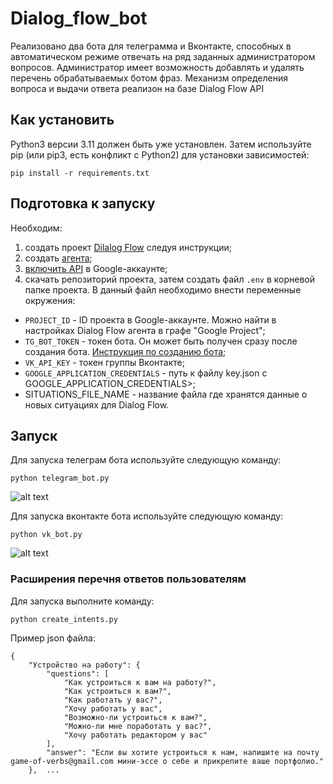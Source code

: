 # Dialog_flow_bot

Реализовано два бота для телеграмма и Вконтакте, способных в автоматическом режиме отвечать на ряд заданных администратором вопросов. Администратор имеет возможность добавлять и удалять перечень обрабатываемых ботом фраз. Механизм определения вопроса и выдачи ответа реализон на базе Dialog Flow API

## Как установить

Python3 версии 3.11 должен быть уже установлен. Затем используйте pip (или pip3, есть конфликт с Python2) для установки зависимостей:

```
pip install -r requirements.txt
```

## Подготовка к запуску

Необходим: 
 1. создать проект [Dilalog Flow](https://cloud.google.com/dialogflow/es/docs/quick/setup) следуя инструкции;
 2. создать [агента](https://cloud.google.com/dialogflow/es/docs/quick/build-agent);
 3. [включить API](https://cloud.google.com/dialogflow/es/docs/quick/setup#api) в Google-аккаунте;
 4. скачать репозиторий проекта, затем создать файл `.env` в корневой папке проекта. В данный файл необходимо внести переменные окружения:

* `PROJECT_ID` - ID проекта в Google-аккаунте. Можно найти в настройках Dialog Flow агента в графе "Google Project";
* `TG_BOT_TOKEN` - токен бота. Он может быть получен сразу после создания бота. [Инструкция по созданию бота](https://habr.com/ru/articles/262247/);
* `VK_API_KEY` - токен группы Вконтакте;
* `GOOGLE_APPLICATION_CREDENTIALS` - путь к файлу key.json с GOOGLE_APPLICATION_CREDENTIALS>;
* SITUATIONS_FILE_NAME - название файла где хранятся данные о новых ситуациях для Dialog Flow.


## Запуск 

Для запуска телеграм бота используйте следующую команду:
```
python telegram_bot.py
```

![alt text](https://dvmn.org/filer/canonical/1569214094/323/)

Для запуска вконтакте бота используйте следующую команду:
```
python vk_bot.py 
```

![alt text](https://dvmn.org/filer/canonical/1569214089/322/)

### Расширения перечня ответов пользователям

Для запуска выполните команду:
```
python create_intents.py
```
Пример json файла:

```
{
    "Устройство на работу": {
        "questions": [
            "Как устроиться к вам на работу?",
            "Как устроиться к вам?",
            "Как работать у вас?",
            "Хочу работать у вас",
            "Возможно-ли устроиться к вам?",
            "Можно-ли мне поработать у вас?",
            "Хочу работать редактором у вас"
        ],
        "answer": "Если вы хотите устроиться к нам, напишите на почту game-of-verbs@gmail.com мини-эссе о себе и прикрепите ваше портфолио."
    },  ...
```
